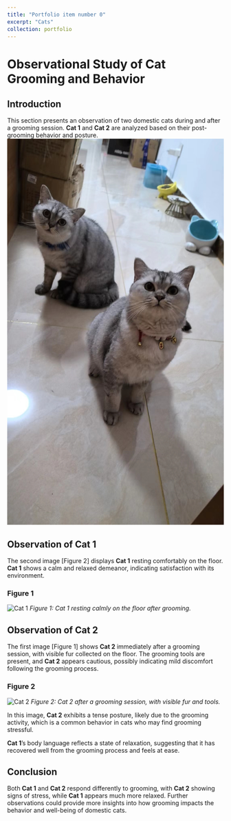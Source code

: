 ```yaml
---
title: "Portfolio item number 0"
excerpt: "Cats"
collection: portfolio
---
```



# Observational Study of Cat Grooming and Behavior

## Introduction

This section presents an observation of two domestic cats during and after a grooming session. **Cat 1** and **Cat 2** are analyzed based on their post-grooming behavior and posture.
<br/><img src='/files/7491729111491_.pic.jpg'>

## Observation of Cat 1

The second image [Figure 2] displays **Cat 1** resting comfortably on the floor. **Cat 1** shows a calm and relaxed demeanor, indicating satisfaction with its environment.

### Figure 1

![Cat 1](../mnt/data/7501729111711_.pic.jpg)
*Figure 1: Cat 1 resting calmly on the floor after grooming.*

## Observation of Cat 2

The first image [Figure 1] shows **Cat 2** immediately after a grooming session, with visible fur collected on the floor. The grooming tools are present, and **Cat 2** appears cautious, possibly indicating mild discomfort following the grooming process.

### Figure 2

![Cat 2](../mnt/data/7471729111488_.pic.jpg)
*Figure 2: Cat 2 after a grooming session, with visible fur and tools.*

In this image, **Cat 2** exhibits a tense posture, likely due to the grooming activity, which is a common behavior in cats who may find grooming stressful.



**Cat 1**’s body language reflects a state of relaxation, suggesting that it has recovered well from the grooming process and feels at ease.

## Conclusion

Both **Cat 1** and **Cat 2** respond differently to grooming, with **Cat 2** showing signs of stress, while **Cat 1** appears much more relaxed. Further observations could provide more insights into how grooming impacts the behavior and well-being of domestic cats.
